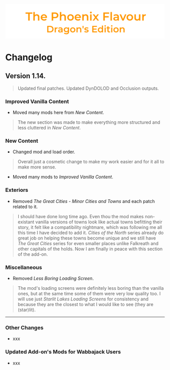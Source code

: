 ![image](images/Banner.png)

# Changelog

## Version 1.14.

> Updated final patches. Updated DynDOLOD and Occlusion outputs.

### Improved Vanilla Content

* Moved many mods here from _New Content_.
> The new section was made to make everything more structured and less cluttered in _New Content_.

### New Content

* Changed mod and load order.
> Overall just a cosmetic change to make my work easier and for it all to make more sense.
* Moved many mods to _Improved Vanilla Content_.

### Exteriors

* Removed _The Great Cities - Minor Cities and Towns_ and each patch related to it.
> I should have done long time ago. Even thou the mod makes non-existant vanilla versions of towns look like actual towns befitting their story, it felt like a compatibility nightmare, which was following me all this time I have decided to add it. _Cities of the North_ series already do great job on helping these towns become unique and we still have _The Great Cities_ series for even smaller places unlike Falkreath and other capitals of the holds. Now I am finally in peace with this section of the add-on.

### Miscellaneous

* Removed _Less Boring Loading Screen_.
> The mod's loading screens were definitely less boring than the vanilla ones, but at the same time some of them were very low quality too. 
I will use just _Starlit Lakes Loading Screens_ for consistency and because they are the closest to what I would like to see (they are (star)lit).

---

### Other Changes

* xxx

### Updated Add-on's Mods for Wabbajack Users

* xxx
